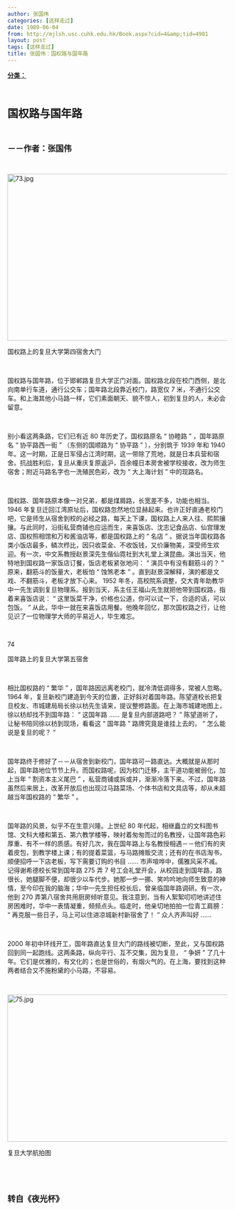 ```yaml
---
author: 张国伟
categories: [这样走过]
date: 1989-06-04
from: http://mjlsh.usc.cuhk.edu.hk/Book.aspx?cid=4&amp;tid=4981
layout: post
tags: [这样走过]
title: 张国伟：国权路与国年路
---
```


<div style="margin: 15px 10px 10px 0px;">
<div>
<span id="ctl00_ContentPlaceHolder1_chapter1_SubjectLabel" style="font-weight:bold;text-decoration:underline;">
   分类：
  </span>
</div>
<p class="p1">
<b>
<font size="5">
<span class="s1">
</span>
<br/>
</font>
</b>
</p>
<p class="p2">
<span class="s1">
<b>
<font size="5">
     国权路与国年路
    </font>
</b>
</span>
</p>
<p class="p1">
<b>
<font size="4">
<span class="s1">
</span>
<br/>
</font>
</b>
</p>
<p class="p2">
<span class="s1">
<b>
<font size="4">
     －－作者：张国伟
    </font>
</b>
</span>
</p>
<p class="p1">
<span class="s1">
</span>
<br/>
</p>
<p class="p3">
<span class="s1">
<img alt="73.jpg" border="0" height="375" src="https://i.imgur.com/7W9ulif.jpeg" width="500"/>
</span>
</p>
<p class="p2">
<span class="s1">
   国权路上的复旦大学第四宿舍大门
  </span>
</p>
<p class="p1">
<span class="s1">
</span>
<br/>
</p>
<p class="p2">
<span class="s1">
   国权路与国年路，位于邯郸路复旦大学正门对面。国权路北段在校门西侧，是北向南单行车道，通行公交车；国年路北段靠近校门，路宽仅
  </span>
<span class="s2">
   7
  </span>
<span class="s1">
   米，不通行公交车。和上海其他小马路一样，它们素面朝天、貌不惊人，初到复旦的人，未必会留意。
  </span>
</p>
<p class="p1">
<span class="s1">
</span>
<br/>
</p>
<p class="p2">
<span class="s1">
   别小看这两条路，它们已有近
  </span>
<span class="s2">
   80
  </span>
<span class="s1">
   年历史了。国权路原名
  </span>
<span class="s2">
   “
  </span>
<span class="s1">
   协睦路
  </span>
<span class="s2">
   ”
  </span>
<span class="s1">
   ，国年路原名
  </span>
<span class="s2">
   “
  </span>
<span class="s1">
   协平路西一街
  </span>
<span class="s2">
   ”
  </span>
<span class="s1">
   （东侧的国顺路为
  </span>
<span class="s2">
   “
  </span>
<span class="s1">
   协平路
  </span>
<span class="s2">
   ”
  </span>
<span class="s1">
   ），分别筑于
  </span>
<span class="s2">
   1939
  </span>
<span class="s1">
   年和
  </span>
<span class="s2">
   1940
  </span>
<span class="s1">
   年。这一时期，正是日军侵占江湾时期，这一带除了荒地，就是日本兵营和宿舍。抗战胜利后，复旦从重庆复原返沪，百余幢日本房舍被学校接收，改为师生宿舍；附近马路名字也一洗殖民色彩，改为
  </span>
<span class="s2">
   “
  </span>
<span class="s1">
   大上海计划
  </span>
<span class="s2">
   ”
  </span>
<span class="s1">
   中的现路名。
  </span>
</p>
<p class="p1">
<span class="s1">
</span>
<br/>
</p>
<p class="p2">
<span class="s1">
   国权路、国年路原本像一对兄弟，都是煤屑路，长宽差不多，功能也相当。
  </span>
<span class="s2">
   1946
  </span>
<span class="s1">
   年复旦迁回江湾原址后，国权路忽然地位显赫起来。也许正好直通老校门吧，它是师生从宿舍到校的必经之路，每天上下课，国权路上人来人往、熙熙攘攘。与此同时，沿街私营商铺也应运而生，来喜饭店、沈志记食品店、仙宫理发店、国权照相馆和万和酱油店等，都是国权路上的
  </span>
<span class="s2">
   “
  </span>
<span class="s1">
   名店
  </span>
<span class="s2">
   ”
  </span>
<span class="s1">
   。据说当年国权路各类小饭店最多，鳞次栉比，因只收菜金、不收饭钱，又价廉物美，深受师生欢迎。有一次，中文系教授赵景深先生偕仙霓社到大礼堂上演昆曲。演出当天，他特地到国权路一家饭店订餐，饭店老板紧张地问：
  </span>
<span class="s2">
   “
  </span>
<span class="s1">
   演员中有没有翻筋斗的？
  </span>
<span class="s2">
   ”
  </span>
<span class="s1">
   原来，翻筋斗的饭量大，老板怕
  </span>
<span class="s2">
   “
  </span>
<span class="s1">
   蚀煞老本
  </span>
<span class="s2">
   ”
  </span>
<span class="s1">
   。直到赵景深解释，演的都是文戏、不翻筋斗，老板才放下心来。
  </span>
<span class="s2">
   1952
  </span>
<span class="s1">
   年冬，高校院系调整，交大青年助教华中一先生调到复旦物理系。报到当天，系主任王福山先生就把他带到国权路，指着来喜饭店说：
  </span>
<span class="s2">
   “
  </span>
<span class="s1">
   这里饭菜干净，价格也公道，你可以试一下，合适的话，可以包饭。
  </span>
<span class="s2">
   ”
  </span>
<span class="s1">
   从此，华中一就在来喜饭店用餐。他晚年回忆，那次国权路之行，让他见识了一位物理学大师的平易近人，毕生难忘。
  </span>
</p>
<p class="p1">
<span class="s1">
</span>
<br/>
</p>
<p class="p3">
<span class="s1">
   74
  </span>
</p>
<p class="p2">
<span class="s1">
   国年路上的复旦大学第五宿舍
  </span>
</p>
<p class="p1">
<span class="s1">
</span>
<br/>
</p>
<p class="p2">
<span class="s1">
   相比国权路的
  </span>
<span class="s2">
   “
  </span>
<span class="s1">
   繁华
  </span>
<span class="s2">
   ”
  </span>
<span class="s1">
   ，国年路因远离老校门，就冷清低调得多，常被人忽略。
  </span>
<span class="s2">
   1964
  </span>
<span class="s1">
   年，复旦新校门建造到今天的位置，正好斜对着国年路。陈望道校长把复旦校友、市城建局局长徐以枋先生请来，提议整修路面。在上海市城建地图上，徐以枋却找不到国年路：
  </span>
<span class="s2">
   “
  </span>
<span class="s1">
   这国年路
  </span>
<span class="s2">
   ……
  </span>
<span class="s1">
   是复旦内部道路吧？
  </span>
<span class="s2">
   ”
  </span>
<span class="s1">
   陈望道听了，让秘书陪同徐以枋到现场，看看这
  </span>
<span class="s2">
   “
  </span>
<span class="s1">
   国年路
  </span>
<span class="s2">
   ”
  </span>
<span class="s1">
   路牌究竟是谁挂上去的，
  </span>
<span class="s2">
   “
  </span>
<span class="s1">
   怎么能说是复旦的呢？
  </span>
<span class="s2">
   ”
  </span>
</p>
<p class="p1">
<span class="s1">
</span>
<br/>
</p>
<p class="p2">
<span class="s1">
   国年路终于修好了－－从宿舍到新校门，国年路可一路直达。大概就是从那时起，国年路地位节节上升。而国权路呢，因为校门迁移，主干道功能被弱化，加上当年
  </span>
<span class="s2">
   “
  </span>
<span class="s1">
   割资本主义尾巴
  </span>
<span class="s2">
   ”
  </span>
<span class="s1">
   ，私营商铺或拆或并，渐渐冷落下来。不过，国年路虽然后来居上，改革开放后也出现过马路菜场、个体书店和文具店等，却从未超越当年国权路的
  </span>
<span class="s2">
   “
  </span>
<span class="s1">
   繁华
  </span>
<span class="s2">
   ”
  </span>
<span class="s1">
   。
  </span>
</p>
<p class="p1">
<span class="s1">
</span>
<br/>
</p>
<p class="p2">
<span class="s1">
   国年路的风景，似乎不在生意兴隆。上世纪
  </span>
<span class="s2">
   80
  </span>
<span class="s1">
   年代起，相继矗立的文科图书馆、文科大楼和第五、第六教学楼等，映衬着匆匆而过的名教授，让国年路色彩厚重、有不一样的质感。有好几次，我在国年路上与名教授相遇－－他们有的夹着皮包，到教学楼上课；有的提着菜篮，与马路摊贩交流；还有的在书店淘书，顺便招呼一下店老板，写下需要订购的书目
  </span>
<span class="s2">
   ……
  </span>
<span class="s1">
   市声喧哗中，儒雅风采不减。记得谢希德校长常到国年路
  </span>
<span class="s2">
   275
  </span>
<span class="s1">
   弄
  </span>
<span class="s2">
   7
  </span>
<span class="s1">
   号工会礼堂开会，从校园走到国年路，路很长，她腿脚不便，却很少以车代步。她那一步一挪、笑吟吟地向师生致意的神情，至今印在我的脑海；华中一先生担任校长后，曾亲临国年路调研。有一次，他到
  </span>
<span class="s2">
   270
  </span>
<span class="s1">
   弄第八宿舍共用厨房倾听意见。我注意到，当有人絮絮叨叨地讲述住房困难时，华中一表情凝重，频频点头。临走时，他亲切地拍拍一位青工肩膀：
  </span>
<span class="s2">
   “
  </span>
<span class="s1">
   再克服一些日子，马上可以住进凉城新村新宿舍了！
  </span>
<span class="s2">
   ”
  </span>
<span class="s1">
   众人齐声叫好
  </span>
<span class="s2">
   ……
  </span>
</p>
<p class="p1">
<span class="s1">
</span>
<br/>
</p>
<p class="p2">
<span class="s2">
   2000
  </span>
<span class="s1">
   年初中环线开工，国年路直达复旦大门的路线被切断，至此，又与国权路回到同一起跑线。这两条路，纵向平行、互不交集，因为复旦，
  </span>
<span class="s2">
   “
  </span>
<span class="s1">
   争妍
  </span>
<span class="s2">
   ”
  </span>
<span class="s1">
   了几十年。它们是优雅的，有文化的；也是世俗的，有烟火气的。在上海，要找到这种两者结合又不施粉黛的小马路，不容易。
  </span>
</p>
<p class="p1">
<span class="s1">
</span>
<br/>
</p>
<p class="p3">
<span class="s1">
<img alt="75.jpg" border="0" height="331" src="https://i.imgur.com/wvQN7Jw.jpeg" width="550"/>
</span>
</p>
<p class="p2">
<span class="s1">
   复旦大学航拍图
  </span>
</p>
<p class="p1">
<span class="s1">
</span>
<br/>
</p>
<p class="p1">
<b>
<font size="4">
<span class="s1">
</span>
<br/>
</font>
</b>
</p>
<p class="p2">
<span class="s1">
<b>
<font size="4">
     转自《夜光杯》
    </font>
</b>
</span>
</p>
</div>
